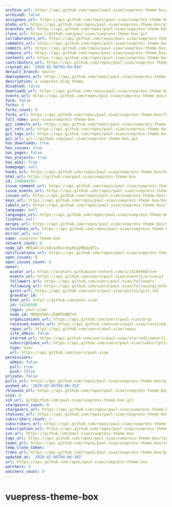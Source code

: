 ```yaml
---
archive_url: https://api.github.com/repos/paul-xiao/vuepress-theme-box/{archive_format}{/ref}
archived: false
assignees_url: https://api.github.com/repos/paul-xiao/vuepress-theme-box/assignees{/user}
blobs_url: https://api.github.com/repos/paul-xiao/vuepress-theme-box/git/blobs{/sha}
branches_url: https://api.github.com/repos/paul-xiao/vuepress-theme-box/branches{/branch}
clone_url: https://github.com/paul-xiao/vuepress-theme-box.git
collaborators_url: https://api.github.com/repos/paul-xiao/vuepress-theme-box/collaborators{/collaborator}
comments_url: https://api.github.com/repos/paul-xiao/vuepress-theme-box/comments{/number}
commits_url: https://api.github.com/repos/paul-xiao/vuepress-theme-box/commits{/sha}
compare_url: https://api.github.com/repos/paul-xiao/vuepress-theme-box/compare/{base}...{head}
contents_url: https://api.github.com/repos/paul-xiao/vuepress-theme-box/contents/{+path}
contributors_url: https://api.github.com/repos/paul-xiao/vuepress-theme-box/contributors
created_at: '2020-02-06T04:04:04Z'
default_branch: master
deployments_url: https://api.github.com/repos/paul-xiao/vuepress-theme-box/deployments
description: a vuepress blog theme
disabled: false
downloads_url: https://api.github.com/repos/paul-xiao/vuepress-theme-box/downloads
events_url: https://api.github.com/repos/paul-xiao/vuepress-theme-box/events
fork: false
forks: 0
forks_count: 0
forks_url: https://api.github.com/repos/paul-xiao/vuepress-theme-box/forks
full_name: paul-xiao/vuepress-theme-box
git_commits_url: https://api.github.com/repos/paul-xiao/vuepress-theme-box/git/commits{/sha}
git_refs_url: https://api.github.com/repos/paul-xiao/vuepress-theme-box/git/refs{/sha}
git_tags_url: https://api.github.com/repos/paul-xiao/vuepress-theme-box/git/tags{/sha}
git_url: git://github.com/paul-xiao/vuepress-theme-box.git
has_downloads: true
has_issues: true
has_pages: false
has_projects: true
has_wiki: true
homepage: null
hooks_url: https://api.github.com/repos/paul-xiao/vuepress-theme-box/hooks
html_url: https://github.com/paul-xiao/vuepress-theme-box
id: 238604292
issue_comment_url: https://api.github.com/repos/paul-xiao/vuepress-theme-box/issues/comments{/number}
issue_events_url: https://api.github.com/repos/paul-xiao/vuepress-theme-box/issues/events{/number}
issues_url: https://api.github.com/repos/paul-xiao/vuepress-theme-box/issues{/number}
keys_url: https://api.github.com/repos/paul-xiao/vuepress-theme-box/keys{/key_id}
labels_url: https://api.github.com/repos/paul-xiao/vuepress-theme-box/labels{/name}
language: null
languages_url: https://api.github.com/repos/paul-xiao/vuepress-theme-box/languages
license: null
merges_url: https://api.github.com/repos/paul-xiao/vuepress-theme-box/merges
milestones_url: https://api.github.com/repos/paul-xiao/vuepress-theme-box/milestones{/number}
mirror_url: null
name: vuepress-theme-box
network_count: 0
node_id: MDEwOlJlcG9zaXRvcnkyMzg2MDQyOTI=
notifications_url: https://api.github.com/repos/paul-xiao/vuepress-theme-box/notifications{?since,all,participating}
open_issues: 0
open_issues_count: 0
owner:
  avatar_url: https://avatars.githubusercontent.com/u/14194568?v=4
  events_url: https://api.github.com/users/paul-xiao/events{/privacy}
  followers_url: https://api.github.com/users/paul-xiao/followers
  following_url: https://api.github.com/users/paul-xiao/following{/other_user}
  gists_url: https://api.github.com/users/paul-xiao/gists{/gist_id}
  gravatar_id: ''
  html_url: https://github.com/paul-xiao
  id: 14194568
  login: paul-xiao
  node_id: MDQ6VXNlcjE0MTk0NTY4
  organizations_url: https://api.github.com/users/paul-xiao/orgs
  received_events_url: https://api.github.com/users/paul-xiao/received_events
  repos_url: https://api.github.com/users/paul-xiao/repos
  site_admin: false
  starred_url: https://api.github.com/users/paul-xiao/starred{/owner}{/repo}
  subscriptions_url: https://api.github.com/users/paul-xiao/subscriptions
  type: User
  url: https://api.github.com/users/paul-xiao
permissions:
  admin: false
  pull: true
  push: false
private: false
pulls_url: https://api.github.com/repos/paul-xiao/vuepress-theme-box/pulls{/number}
pushed_at: '2020-02-06T04:06:35Z'
releases_url: https://api.github.com/repos/paul-xiao/vuepress-theme-box/releases{/id}
size: 0
ssh_url: git@github.com:paul-xiao/vuepress-theme-box.git
stargazers_count: 0
stargazers_url: https://api.github.com/repos/paul-xiao/vuepress-theme-box/stargazers
statuses_url: https://api.github.com/repos/paul-xiao/vuepress-theme-box/statuses/{sha}
subscribers_count: 1
subscribers_url: https://api.github.com/repos/paul-xiao/vuepress-theme-box/subscribers
subscription_url: https://api.github.com/repos/paul-xiao/vuepress-theme-box/subscription
svn_url: https://github.com/paul-xiao/vuepress-theme-box
tags_url: https://api.github.com/repos/paul-xiao/vuepress-theme-box/tags
teams_url: https://api.github.com/repos/paul-xiao/vuepress-theme-box/teams
temp_clone_token: ''
trees_url: https://api.github.com/repos/paul-xiao/vuepress-theme-box/git/trees{/sha}
updated_at: '2020-02-06T04:06:38Z'
url: https://api.github.com/repos/paul-xiao/vuepress-theme-box
watchers: 0
watchers_count: 0
---
```


# vuepress-theme-box
